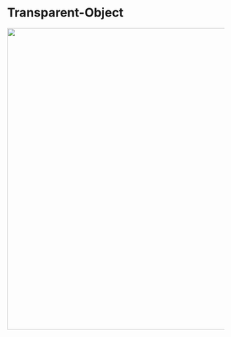 # Transparent-Object

<img src="https://user-images.githubusercontent.com/101946838/159278942-595842bd-39ab-4b5b-8303-44c9e15e6647.gif" width="700" height="700">

